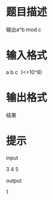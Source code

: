 # 

 
 # 题目描述 
<p>输出a^b&nbsp;mod&nbsp;c</p> 

 
 # 输入格式 
<p>a&nbsp;b&nbsp;c&nbsp;&nbsp;(&lt;=10^8)</p> 

 
 # 输出格式 
<p>结果</p> 

 
 # 提示 
<p>input&nbsp;</p>

<p>3&nbsp;4&nbsp;5</p>

<p>output</p>

<p>1</p>

<p>&nbsp;</p> 
